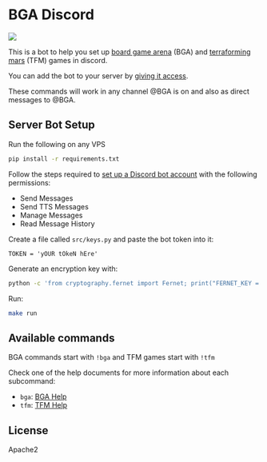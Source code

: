 # BGA Discord 

![](https://i.imgur.com/KgvqoU0.png)

This is a bot to help you set up [board game arena](https://boardgamearena.com) (BGA) 
and [terraforming mars](https://github.com/bafolts/terraforming-mars) (TFM) games in discord.

You can add the bot to your server by [giving it access](https://discord.com/api/oauth2/authorize?client_id=711844812424216598&permissions=79872&scope=bot).

These commands will work in any channel @BGA is on and also as direct messages to @BGA.

## Server Bot Setup

Run the following on any VPS

```bash
pip install -r requirements.txt
```

Follow the steps required to [set up a Discord bot account](https://discordpy.readthedocs.io/en/latest/discord.html) with the following permissions:

- Send Messages
- Send TTS Messages
- Manage Messages
- Read Message History

Create a file called `src/keys.py` and paste the bot token into it:

```
TOKEN = 'yOUR tOkeN hEre'
```

Generate an encryption key with:

```bash
python -c 'from cryptography.fernet import Fernet; print("FERNET_KEY = %s" % Fernet.generate_key())' >> keys.py
```

Run:

```bash
make run
```


## Available commands

BGA commands start with `!bga` and TFM games start with `!tfm`

Check one of the help documents for more information about each subcommand:

* `bga`: [BGA Help](src/docs/bga_help_msg.md)
* `tfm`: [TFM Help](src/docs/tfm_help_msg.md)

## License

Apache2